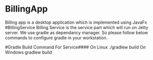 # BillingApp
Billing app is a desktop application which is implemented using JavaFx
#BillingService
Billing Service is the service part which will run on Jetty server. We use gradle as dependancy manager. 
So please follow below commands to configure gradle in your workstation.

#Gradle Build Command For Service####
On Linux
./gradlew build
On Windows
gradlew build
